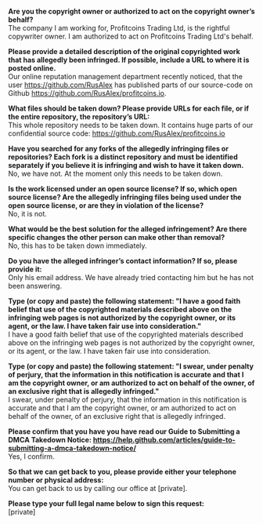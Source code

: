 **Are you the copyright owner or authorized to act on the copyright owner’s behalf?**  
The company I am working for, Profitcoins Trading Ltd, is the rightful copywriter owner. I am authorized to act on Profitcoins Trading Ltd's behalf.

**Please provide a detailed description of the original copyrighted work that has allegedly been infringed. If possible, include a URL to where it is posted online.**  
Our online reputation management department recently noticed, that the user https://github.com/RusAlex has published parts of our source-code on Github https://github.com/RusAlex/profitcoins.io.

**What files should be taken down? Please provide URLs for each file, or if the entire repository, the repository’s URL:**  
This whole repository needs to be taken down. It contains huge parts of our confidential source code:   https://github.com/RusAlex/profitcoins.io

**Have you searched for any forks of the allegedly infringing files or repositories? Each fork is a distinct repository and must be identified separately if you believe it is infringing and wish to have it taken down.**  
No, we have not. At the moment only this needs to be taken down.

**Is the work licensed under an open source license? If so, which open source license? Are the allegedly infringing files being used under the open source license, or are they in violation of the license?**  
No, it is not.

**What would be the best solution for the alleged infringement? Are there specific changes the other person can make other than removal?**  
No, this has to be taken down immediately.
  
**Do you have the alleged infringer’s contact information? If so, please provide it:**  
Only his email address. We have already tried contacting him but he has not been answering.

**Type (or copy and paste) the following statement: "I have a good faith belief that use of the copyrighted materials described above on the infringing web pages is not authorized by the copyright owner, or its agent, or the law. I have taken fair use into consideration."**  
I have a good faith belief that use of the copyrighted materials described above on the infringing web pages is not authorized by the copyright owner, or its agent, or the law. I have taken fair use into consideration.

**Type (or copy and paste) the following statement: "I swear, under penalty of perjury, that the information in this notification is accurate and that I am the copyright owner, or am authorized to act on behalf of the owner, of an exclusive right that is allegedly infringed."**  
I swear, under penalty of perjury, that the information in this notification is accurate and that I am the copyright owner, or am authorized to act on behalf of the owner, of an exclusive right that is allegedly infringed.

**Please confirm that you have you have read our Guide to Submitting a DMCA Takedown Notice: https://help.github.com/articles/guide-to-submitting-a-dmca-takedown-notice/**  
Yes, I confirm.

**So that we can get back to you, please provide either your telephone number or physical address:**  
You can get back to us by calling our office at [private].

**Please type your full legal name below to sign this request:**  
[private]

